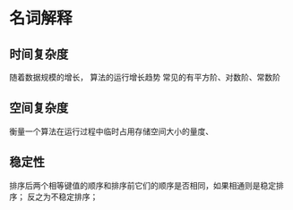 # 名词解释

## 时间复杂度
随着数据规模的增长， 算法的运行增长趋势
常见的有平方阶、对数阶、常数阶

## 空间复杂度
衡量一个算法在运行过程中临时占用存储空间大小的量度、

## 稳定性
排序后两个相等键值的顺序和排序前它们的顺序是否相同，如果相通则是稳定排序；
反之为不稳定排序；